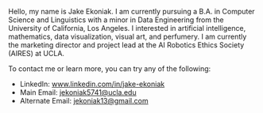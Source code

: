 Hello, my name is Jake Ekoniak. I am currently pursuing a B.A. in Computer Science and Linguistics with a minor in Data Engineering from the University of California, Los Angeles. I interested in artificial intelligence, mathematics, data visualization, visual art, and perfumery. I am currently the marketing director and project lead at the AI Robotics Ethics Society (AIRES) at UCLA. 

To contact me or learn more, you can try any of the following:
- LinkedIn: www.linkedin.com/in/jake-ekoniak
- Main Email: jekoniak5741@ucla.edu
- Alternate Email: jekoniak13@gmail.com

